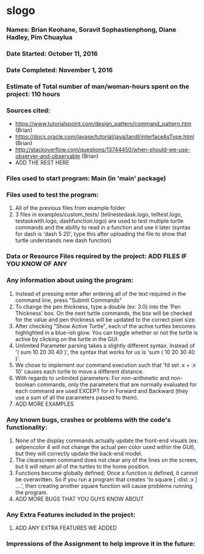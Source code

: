 # slogo
### Names: Brian Keohane, Soravit Sophastienphong, Diane Hadley, Pim Chuaylua
### Date Started: October 11, 2016
### Date Completed: November 1, 2016
### Estimate of Total number of man/woman-hours spent on the project: 110 hours
### Sources cited:
* https://www.tutorialspoint.com/design_pattern/command_pattern.htm (Brian)
* https://docs.oracle.com/javase/tutorial/java/IandI/interfaceAsType.html (Brian)
* http://stackoverflow.com/questions/13744450/when-should-we-use-observer-and-observable (Brian)
* ADD THE REST HERE

### Files used to start program: Main (in 'main' package)
### Files used to test the program:
1. All of the previous files from example folder
2. 3 files in examples/custom_tests/ (tellnestedask.logo, telltest.logo, testaskwith.logo, dashfunction.logo) are used to test multiple turtle commands and the ability to read in a function and use it later (syntax for dash is 'dash 5 20', type this after uploading the file to show that turtle understands new dash function)

### Data or Resource Files required by the project: ADD FILES IF YOU KNOW OF ANY
### Any information about using the program:
1. Instead of pressing enter after entering all of the text required in the command line, press "Submit Commands"
2. To change the pen thickness, type a double (ex: 3.0) into the 'Pen Thickness' box. On the next turtle commands, the box will be checked for the value and pen thickness will be updated to the correct pixel size.
3. After checking "Show Active Turtle", each of the active turtles becomes highlighted in a blue-ish glow. You can toggle whether or not the turtle is active by clicking on the turtle in the GUI.
4. Unlimited Parameter parsing takes a slightly different syntax. Instead of '( sum 10 20 30 40 )', the syntax that works for us is 'sum ( 10 20 30 40 )'.
5. We chose to implement our command execution such that 'fd set :x + :x 10' causes each turtle to move
a different distance.
6. With regards to unlimited parameters: For non-arithmetic and non-boolean commands, only the parameters that are normally evaluated for each command are used EXCEPT for in Forward and Backward (they use a sum of all the parameters passed to them).
7. ADD MORE EXAMPLES

### Any known bugs, crashes or problems with the code's functionality:
1. None of the display commands actually update the front-end visuals (ex: setpencolor 4 will not change the actual pen color used within the GUI), but they will correctly update the back-end model.
2. The clearscreen command does not clear any of the lines on the screen, but it will return all of the 
turtles to the home position.
3. Functions become globally defined; Once a function is defined, it cannot be overwritten. So if you run
a program that creates 'to square [ :dist :x ] ....', then creating another square function will cause problems running the program. 
4. ADD MORE BUGS THAT YOU GUYS KNOW ABOUT

### Any Extra Features included in the project:
1. ADD ANY EXTRA FEATURES WE ADDED

### Impressions of the Assignment to help improve it in the future:
